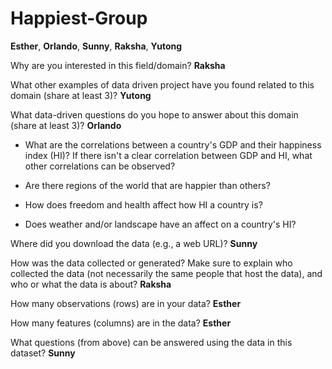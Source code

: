 # Happiest-Group
**Esther**, **Orlando**, **Sunny**, **Raksha**, **Yutong** 

Why are you interested in this field/domain? **Raksha**

What other examples of data driven project have you found related to this domain (share at least 3)? **Yutong**

What data-driven questions do you hope to answer about this domain (share at least 3)? **Orlando**

- What are the correlations between a country's GDP and their happiness index (HI)? If there isn't a clear correlation between GDP and HI, what other correlations can be observed? 

- Are there regions of the world that are happier than others? 

- How does freedom and health affect how HI a country is? 

- Does weather and/or landscape have an affect on a country's HI?

Where did you download the data (e.g., a web URL)? **Sunny**

How was the data collected or generated? Make sure to explain who collected the data (not necessarily the same people that  host the data), and who or what the data is about? **Raksha**

How many observations (rows) are in your data? **Esther**

How many features (columns) are in the data? **Esther**

What questions (from above) can be answered using the data in this dataset? **Sunny**